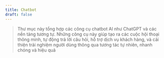 ```yaml
---
title: Chatbot
draft: false
---
```

> Thư mục này tổng hợp các công cụ chatbot AI như ChatGPT và các nền tảng tương tự. Những công cụ này giúp tạo ra các cuộc hội thoại thông minh, tự động trả lời câu hỏi, hỗ trợ dịch vụ khách hàng, và cải thiện trải nghiệm người dùng thông qua tương tác tự nhiên, nhanh chóng và hiệu quả
